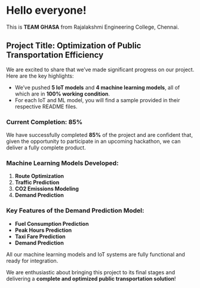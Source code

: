 # Hello everyone!  
This is **TEAM GHASA** from Rajalakshmi Engineering College, Chennai.

## Project Title: **Optimization of Public Transportation Efficiency**

We are excited to share that we’ve made significant progress on our project. Here are the key highlights:

- We’ve pushed **5 IoT models** and **4 machine learning models**, all of which are in **100% working condition**.
- For each IoT and ML model, you will find a sample provided in their respective README files.

### Current Completion: **85%**
We have successfully completed **85%** of the project and are confident that, given the opportunity to participate in an upcoming hackathon, we can deliver a fully complete product.

### Machine Learning Models Developed:
1. **Route Optimization**  
2. **Traffic Prediction**  
3. **CO2 Emissions Modeling**  
4. **Demand Prediction**

### Key Features of the Demand Prediction Model:
- **Fuel Consumption Prediction**
- **Peak Hours Prediction**
- **Taxi Fare Prediction**
- **Demand Prediction**

All our machine learning models and IoT systems are fully functional and ready for integration.

We are enthusiastic about bringing this project to its final stages and delivering a **complete and optimized public transportation solution**!

